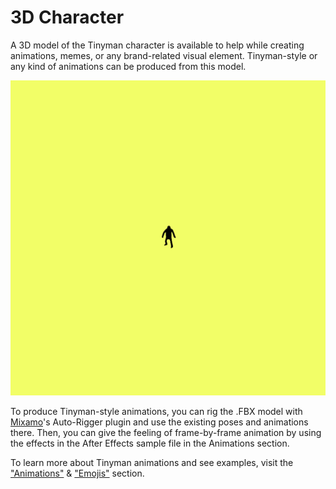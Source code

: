 # 3D Character
A 3D model of the Tinyman character is available to help while creating animations, memes, or any brand-related visual element. Tinyman-style or any kind of animations can be produced from this model.

![Tinyman Animation Sample](../Animations/Animation_Sample_After_Effects.gif)

To produce Tinyman-style animations, you can rig the .FBX model with [Mixamo](https://www.mixamo.com/)'s Auto-Rigger plugin and use the existing poses and animations there. Then, you can give the feeling of frame-by-frame animation by using the effects in the After Effects sample file in the Animations section. 

To learn more about Tinyman animations and see examples, visit the ["Animations"](../Animations) & ["Emojis"](../Emojis) section.



